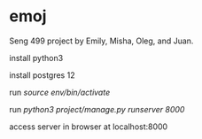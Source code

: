 # emoj
Seng 499 project by Emily, Misha, Oleg, and Juan.



install python3

install postgres 12

run *source env/bin/activate*

run *python3 project/manage.py runserver 8000*

access server in browser at localhost:8000
